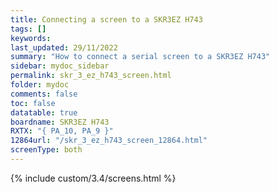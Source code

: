 ```yaml
---
title: Connecting a screen to a SKR3EZ H743
tags: []
keywords: 
last_updated: 29/11/2022
summary: "How to connect a serial screen to a SKR3EZ H743"
sidebar: mydoc_sidebar
permalink: skr_3_ez_h743_screen.html
folder: mydoc
comments: false
toc: false
datatable: true
boardname: SKR3EZ H743
RXTX: "{ PA_10, PA_9 }"
12864url: "/skr_3_ez_h743_screen_12864.html"
screenType: both
---
```


{% include custom/3.4/screens.html %}
